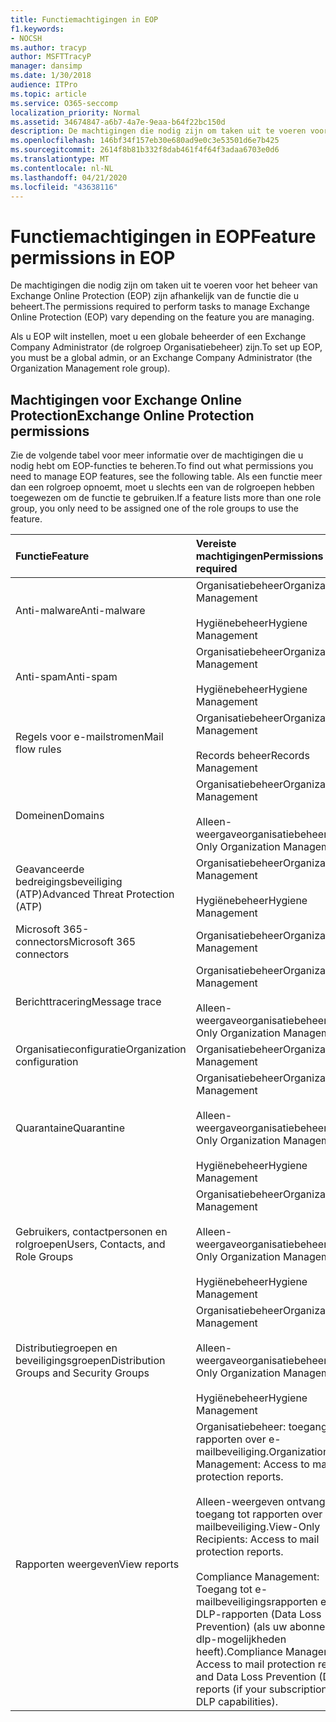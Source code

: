 ```yaml
---
title: Functiemachtigingen in EOP
f1.keywords:
- NOCSH
ms.author: tracyp
author: MSFTTracyP
manager: dansimp
ms.date: 1/30/2018
audience: ITPro
ms.topic: article
ms.service: O365-seccomp
localization_priority: Normal
ms.assetid: 34674847-a6b7-4a7e-9eaa-b64f22bc150d
description: De machtigingen die nodig zijn om taken uit te voeren voor het beheer van Microsoft Exchange Online Protection (EOP) zijn afhankelijk van de functie die u beheert.
ms.openlocfilehash: 146bf34f157eb30e680ad9e0c3e53501d6e7b425
ms.sourcegitcommit: 2614f8b81b332f8dab461f4f64f3adaa6703e0d6
ms.translationtype: MT
ms.contentlocale: nl-NL
ms.lasthandoff: 04/21/2020
ms.locfileid: "43638116"
---
```

# <a name="feature-permissions-in-eop"></a><span data-ttu-id="285f0-103">Functiemachtigingen in EOP</span><span class="sxs-lookup"><span data-stu-id="285f0-103">Feature permissions in EOP</span></span>

<span data-ttu-id="285f0-104">De machtigingen die nodig zijn om taken uit te voeren voor het beheer van Exchange Online Protection (EOP) zijn afhankelijk van de functie die u beheert.</span><span class="sxs-lookup"><span data-stu-id="285f0-104">The permissions required to perform tasks to manage Exchange Online Protection (EOP) vary depending on the feature you are managing.</span></span>

<span data-ttu-id="285f0-105">Als u EOP wilt instellen, moet u een globale beheerder of een Exchange Company Administrator (de rolgroep Organisatiebeheer) zijn.</span><span class="sxs-lookup"><span data-stu-id="285f0-105">To set up EOP, you must be a global admin, or an Exchange Company Administrator (the Organization Management role group).</span></span>

## <a name="exchange-online-protection-permissions"></a><span data-ttu-id="285f0-106">Machtigingen voor Exchange Online Protection</span><span class="sxs-lookup"><span data-stu-id="285f0-106">Exchange Online Protection permissions</span></span>

<span data-ttu-id="285f0-107">Zie de volgende tabel voor meer informatie over de machtigingen die u nodig hebt om EOP-functies te beheren.</span><span class="sxs-lookup"><span data-stu-id="285f0-107">To find out what permissions you need to manage EOP features, see the following table.</span></span> <span data-ttu-id="285f0-108">Als een functie meer dan een rolgroep opnoemt, moet u slechts een van de rolgroepen hebben toegewezen om de functie te gebruiken.</span><span class="sxs-lookup"><span data-stu-id="285f0-108">If a feature lists more than one role group, you only need to be assigned one of the role groups to use the feature.</span></span>

|<span data-ttu-id="285f0-109">**Functie**</span><span class="sxs-lookup"><span data-stu-id="285f0-109">**Feature**</span></span>|<span data-ttu-id="285f0-110">**Vereiste machtigingen**</span><span class="sxs-lookup"><span data-stu-id="285f0-110">**Permissions required**</span></span>|
|:-----|:-----|
|<span data-ttu-id="285f0-111">Anti-malware</span><span class="sxs-lookup"><span data-stu-id="285f0-111">Anti-malware</span></span>|<span data-ttu-id="285f0-112">Organisatiebeheer</span><span class="sxs-lookup"><span data-stu-id="285f0-112">Organization Management</span></span> <br/><br/> <span data-ttu-id="285f0-113">Hygiënebeheer</span><span class="sxs-lookup"><span data-stu-id="285f0-113">Hygiene Management</span></span>|
|<span data-ttu-id="285f0-114">Anti-spam</span><span class="sxs-lookup"><span data-stu-id="285f0-114">Anti-spam</span></span>|<span data-ttu-id="285f0-115">Organisatiebeheer</span><span class="sxs-lookup"><span data-stu-id="285f0-115">Organization Management</span></span> <br/><br/> <span data-ttu-id="285f0-116">Hygiënebeheer</span><span class="sxs-lookup"><span data-stu-id="285f0-116">Hygiene Management</span></span>|
|<span data-ttu-id="285f0-117">Regels voor e-mailstromen</span><span class="sxs-lookup"><span data-stu-id="285f0-117">Mail flow rules</span></span>|<span data-ttu-id="285f0-118">Organisatiebeheer</span><span class="sxs-lookup"><span data-stu-id="285f0-118">Organization Management</span></span> <br/><br/> <span data-ttu-id="285f0-119">Records beheer</span><span class="sxs-lookup"><span data-stu-id="285f0-119">Records Management</span></span>|
|<span data-ttu-id="285f0-120">Domeinen</span><span class="sxs-lookup"><span data-stu-id="285f0-120">Domains</span></span>|<span data-ttu-id="285f0-121">Organisatiebeheer</span><span class="sxs-lookup"><span data-stu-id="285f0-121">Organization Management</span></span> <br/><br/> <span data-ttu-id="285f0-122">Alleen-weergaveorganisatiebeheer</span><span class="sxs-lookup"><span data-stu-id="285f0-122">View-Only Organization Management</span></span>|
|<span data-ttu-id="285f0-123">Geavanceerde bedreigingsbeveiliging (ATP)</span><span class="sxs-lookup"><span data-stu-id="285f0-123">Advanced Threat Protection (ATP)</span></span>|<span data-ttu-id="285f0-124">Organisatiebeheer</span><span class="sxs-lookup"><span data-stu-id="285f0-124">Organization Management</span></span> <br/><br/> <span data-ttu-id="285f0-125">Hygiënebeheer</span><span class="sxs-lookup"><span data-stu-id="285f0-125">Hygiene Management</span></span>|
|<span data-ttu-id="285f0-126">Microsoft 365-connectors</span><span class="sxs-lookup"><span data-stu-id="285f0-126">Microsoft 365 connectors</span></span>|<span data-ttu-id="285f0-127">Organisatiebeheer</span><span class="sxs-lookup"><span data-stu-id="285f0-127">Organization Management</span></span>|
|<span data-ttu-id="285f0-128">Berichttracering</span><span class="sxs-lookup"><span data-stu-id="285f0-128">Message trace</span></span>|<span data-ttu-id="285f0-129">Organisatiebeheer</span><span class="sxs-lookup"><span data-stu-id="285f0-129">Organization Management</span></span> <br/><br/> <span data-ttu-id="285f0-130">Alleen-weergaveorganisatiebeheer</span><span class="sxs-lookup"><span data-stu-id="285f0-130">View-Only Organization Management</span></span>|
|<span data-ttu-id="285f0-131">Organisatieconfiguratie</span><span class="sxs-lookup"><span data-stu-id="285f0-131">Organization configuration</span></span>|<span data-ttu-id="285f0-132">Organisatiebeheer</span><span class="sxs-lookup"><span data-stu-id="285f0-132">Organization Management</span></span>|
|<span data-ttu-id="285f0-133">Quarantaine</span><span class="sxs-lookup"><span data-stu-id="285f0-133">Quarantine</span></span>|<span data-ttu-id="285f0-134">Organisatiebeheer</span><span class="sxs-lookup"><span data-stu-id="285f0-134">Organization Management</span></span> <br/><br/> <span data-ttu-id="285f0-135">Alleen-weergaveorganisatiebeheer</span><span class="sxs-lookup"><span data-stu-id="285f0-135">View-Only Organization Management</span></span> <br/><br/> <span data-ttu-id="285f0-136">Hygiënebeheer</span><span class="sxs-lookup"><span data-stu-id="285f0-136">Hygiene Management</span></span>|
|<span data-ttu-id="285f0-137">Gebruikers, contactpersonen en rolgroepen</span><span class="sxs-lookup"><span data-stu-id="285f0-137">Users, Contacts, and Role Groups</span></span>|<span data-ttu-id="285f0-138">Organisatiebeheer</span><span class="sxs-lookup"><span data-stu-id="285f0-138">Organization Management</span></span> <br/><br/> <span data-ttu-id="285f0-139">Alleen-weergaveorganisatiebeheer</span><span class="sxs-lookup"><span data-stu-id="285f0-139">View-Only Organization Management</span></span> <br/><br/> <span data-ttu-id="285f0-140">Hygiënebeheer</span><span class="sxs-lookup"><span data-stu-id="285f0-140">Hygiene Management</span></span>|
|<span data-ttu-id="285f0-141">Distributiegroepen en beveiligingsgroepen</span><span class="sxs-lookup"><span data-stu-id="285f0-141">Distribution Groups and Security Groups</span></span>|<span data-ttu-id="285f0-142">Organisatiebeheer</span><span class="sxs-lookup"><span data-stu-id="285f0-142">Organization Management</span></span> <br/><br/> <span data-ttu-id="285f0-143">Alleen-weergaveorganisatiebeheer</span><span class="sxs-lookup"><span data-stu-id="285f0-143">View-Only Organization Management</span></span> <br/><br/> <span data-ttu-id="285f0-144">Hygiënebeheer</span><span class="sxs-lookup"><span data-stu-id="285f0-144">Hygiene Management</span></span>|
|<span data-ttu-id="285f0-145">Rapporten weergeven</span><span class="sxs-lookup"><span data-stu-id="285f0-145">View reports</span></span>|<span data-ttu-id="285f0-146">Organisatiebeheer: toegang tot rapporten over e-mailbeveiliging.</span><span class="sxs-lookup"><span data-stu-id="285f0-146">Organization Management: Access to mail protection reports.</span></span> <br/><br/> <span data-ttu-id="285f0-147">Alleen-weergeven ontvangers: toegang tot rapporten over e-mailbeveiliging.</span><span class="sxs-lookup"><span data-stu-id="285f0-147">View-Only Recipients: Access to mail protection reports.</span></span>  <br/><br/> <span data-ttu-id="285f0-148">Compliance Management: Toegang tot e-mailbeveiligingsrapporten en DLP-rapporten (Data Loss Prevention) (als uw abonnement dlp-mogelijkheden heeft).</span><span class="sxs-lookup"><span data-stu-id="285f0-148">Compliance Management: Access to mail protection reports and Data Loss Prevention (DLP) reports (if your subscription has DLP capabilities).</span></span>|
